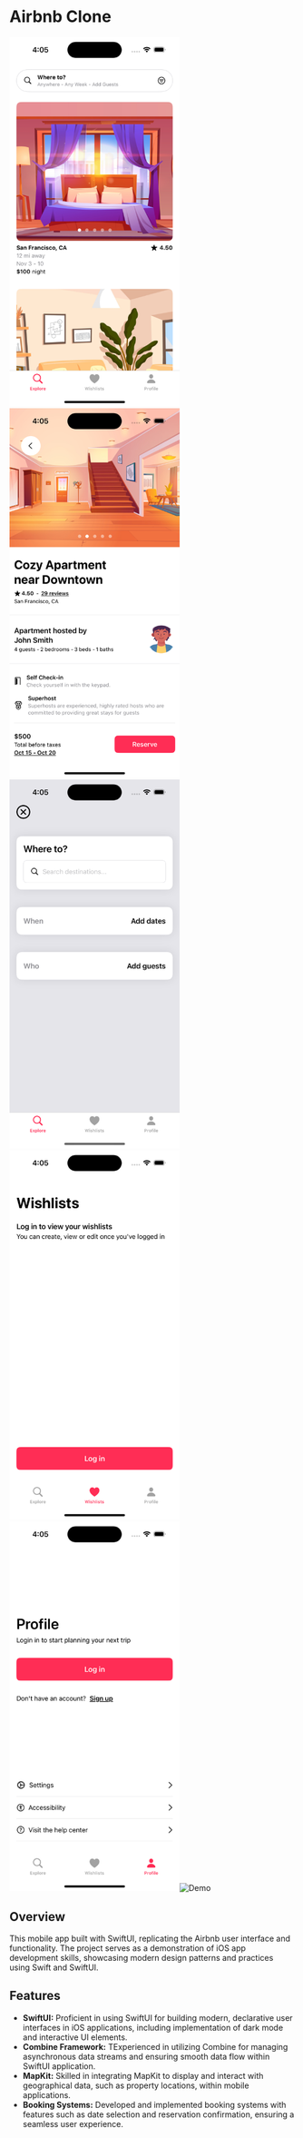 # Airbnb Clone  

<img src="./Screenshots/Home.png" alt="Home" width="300"/><img src="./Screenshots/Detail.png" alt="Detail" width="300"/>
<img src="./Screenshots/Search.png" alt="Search" width="300"/><img src="./Screenshots/Wishlist.png" alt="Wishlist" width="300"/><img src="./Screenshots/Profile.png" alt="Profile" width="300"/><img src="./Screenshots/Demo.gif" alt="Demo" width="300"/>

## Overview  

This mobile app built with SwiftUI, replicating the Airbnb user interface and functionality. The project serves as a demonstration of iOS app development skills, showcasing modern design patterns and practices using Swift and SwiftUI.  

## Features  

- **SwiftUI:** Proficient in using SwiftUI for building modern, declarative user interfaces in iOS applications, including implementation of dark mode and interactive UI elements.  
- **Combine Framework:** TExperienced in utilizing Combine for managing asynchronous data streams and ensuring smooth data flow within SwiftUI application.  
- **MapKit:** Skilled in integrating MapKit to display and interact with geographical data, such as property locations, within mobile applications.  
- **Booking Systems:** Developed and implemented booking systems with features such as date selection and reservation confirmation, ensuring a seamless user experience.  
